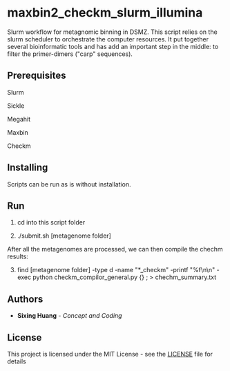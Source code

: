 # maxbin2_checkm_slurm_illumina
Slurm workflow for metagnomic binning in DSMZ. This script relies on the slurm scheduler to orchestrate the computer resources. It put together several bioinformatic tools and has add an important step in the middle: to filter the primer-dimers ("carp" sequences).


## Prerequisites

Slurm

Sickle

Megahit

Maxbin

Checkm


## Installing

Scripts can be run as is without installation.


## Run

1. cd into this script folder

2. ./submit.sh [metagenome folder]

After all the metagenomes are processed, we can then compile the chechm results:

3. find [metagenome folder] -type d -name "*_checkm" -printf "%f\n\n" -exec python checkm_compilor_general.py {} \; > chechm_summary.txt

## Authors

* **Sixing Huang** - *Concept and Coding*

## License

This project is licensed under the MIT License - see the [LICENSE](LICENSE) file for details
